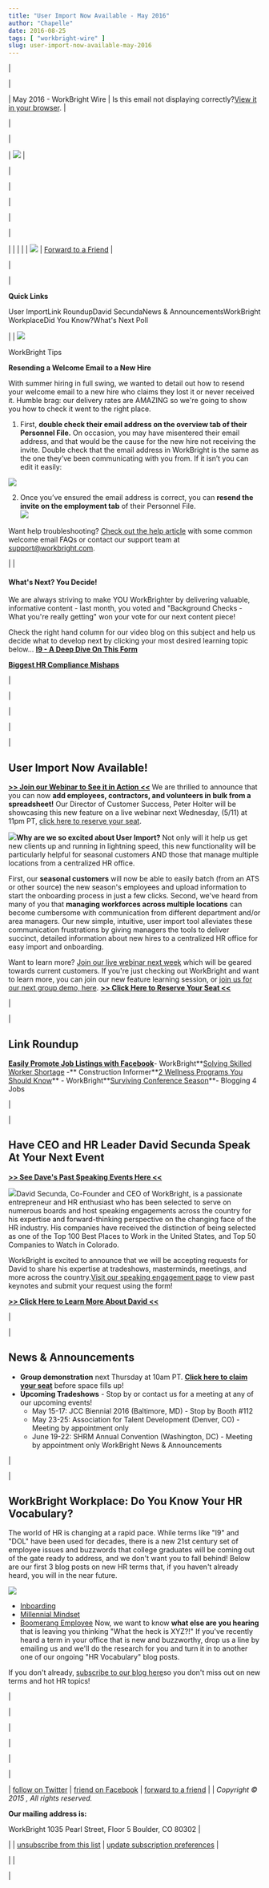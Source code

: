 ```yaml
---
title: "User Import Now Available - May 2016"
author: "Chapelle"
date: 2016-08-25
tags: [ "workbright-wire" ]
slug: user-import-now-available-may-2016
---
```





| <!-- // Begin Template Preheader \ -->

| <!-- // Begin Module: Standard Preheader -->

| 
May 2016 - WorkBright Wire
 | 
Is this email not displaying correctly?[View it in your browser](%%view_online%%).
 |

<!-- // End Module: Standard Preheader --> |

<!-- // End Template Preheader \ -->

| <!-- // Begin Template Header \ -->

| <!-- // Begin Module: Standard Header Image \ --> ![](http://www2.workbright.com/l/81162/2015-12-02/n89vb/81162/27821/Newsletter_Header.png) <!-- // End Module: Standard Header Image \ --> |

<!-- // End Template Header \ --> |
| <!-- // Begin Template Body \ -->

|<!-- // Begin Sidebar \ --> 

| <!-- // Begin Module: Social Block with Icons \ -->

| 

| |
| |
| ![](https://pi.pardot.com/images/addthis/16x16/email.png) | 
[Forward to a Friend](%%addthis_url_email%%)
 |

 |

<!-- // End Module: Social Block with Icons \ --><!-- // Begin Module: Top Image with Content \ -->

| 
  
  
**Quick Links**

User ImportLink RoundupDavid SecundaNews & AnnouncementsWorkBright WorkplaceDid You Know?What's Next Poll

  
  

 |
| ![](http://www2.all4staff.com/l/81162/2015-08-03/4psp3/81162/10596/did_you_know.png)

WorkBright Tips

  
  

**Resending a Welcome Email to a New Hire**

With summer hiring in full swing, we wanted to detail out how to resend your welcome email to a new hire who claims they lost it or never received it. Humble brag: our delivery rates are AMAZING so we're going to show you how to check it went to the right place.  
  
1. First, **double check their email address on the overview tab of their Personnel File.** On occasion, you may have misentered their email address, and that would be the cause for the new hire not receiving the invite. Double check that the email address in WorkBright is the same as the one they’ve been communicating with you from. If it isn’t you can edit it easily:  
  
 ![](http://www2.workbright.com/l/81162/2016-05-04/2j2p27/81162/44568/resend_1.png)  
  
2. Once you’ve ensured the email address is correct, you can **resend the invite on the employment tab** of their Personnel File.  
 ![](http://www2.workbright.com/l/81162/2016-05-04/2j2p29/81162/44570/resend_2.png)

Want help troubleshooting? [Check out the help article](https://workbright.desk.com/customer/portal/articles/2354422) with some common welcome email FAQs or contact our support team at [support@workbright.com](mailto:support@workbright.com).

  
  

 |
| 

#### What's Next? You Decide!
We are always striving to make YOU WorkBrighter by delivering valuable, informative content - last month, you voted and "Background Checks - What you're really getting" won your vote for our next content piece!  
  
Check the right hand column for our video blog on this subject and help us decide what to develop next by clicking your most desired learning topic below... 
**[I9 - A Deep Dive On This Form](https://workbright.com/thank-you-success-productivity/)**

**[Biggest HR Compliance Mishaps](https://workbright.com/thank-you-performance-review/)**

 |

<!-- // End Module: Top Image with Content \ --> |

 |<!-- // End Sidebar \ --> 

| <!-- // Begin Module: Standard Content \ -->

| 

## User Import Now Available! 

**[\>\> Join our Webinar to See it in Action \<\<](https://attendee.gotowebinar.com/register/6717408390153750788)**
We are thrilled to announce that you can now **add employees, contractors, and volunteers in bulk from a spreadsheet!** Our Director of Customer Success, Peter Holter will be showcasing this new feature on a live webinar next Wednesday, (5/11) at 11pm PT, [click here to reserve your seat](https://attendee.gotowebinar.com/register/6717408390153750788).  
  
 **![](http://www2.workbright.com/l/81162/2016-05-04/2j2n3f/81162/44548/kb_file_upload.gif)Why are we so excited about User Import?** Not only will it help us get new clients up and running in lightning speed, this new functionality will be particularly helpful for seasonal customers AND those that manage multiple locations from a centralized HR office.  
  
First, our **seasonal customers** will now be able to easily batch (from an ATS or other source) the new season's employees and upload information to start the onboarding process in just a few clicks. Second, we've heard from many of you that **managing workforces across multiple locations** can become cumbersome with communication from different department and/or area managers. Our new simple, intuitive, user import tool alleviates these communication frustrations by giving managers the tools to deliver succinct, detailed information about new hires to a centralized HR office for easy import and onboarding.  
  
Want to learn more? [Join our live webinar next week](https://attendee.gotowebinar.com/register/6717408390153750788) which will be geared towards current customers. If you're just checking out WorkBright and want to learn more, you can join our new feature learning session, or [join us for our next group demo, here](https://workbright.com/group-demo/). 
**[\>\> Click Here to Reserve Your Seat \<\<](https://attendee.gotowebinar.com/register/6717408390153750788)**

 |

| 

## Link Roundup 

[**Easily Promote Job Listings with Facebook**](https://workbright.com/how-to-easily-promote-your-job-listings-with-facebook-ads/)- WorkBright**[Solving Skilled Worker Shortage](http://constructioninformer.com/2016/04/27/7-tactics-for-solving-your-skilled-worker-shortage/) -** Construction Informer**[2 Wellness Programs You Should Know](https://workbright.com/2-amazing-wellness-programs-you-should-know-about/)** - WorkBright**[Surviving Conference Season](http://www.blogging4jobs.com/business/calling-all-hr-introverts-tips-to-survive-conference-event-season/#u4y8RgmfucUER13C.97)**- Blogging 4 Jobs

 |

| 

## Have CEO and HR Leader David Secunda Speak At Your Next Event

**[\>\> See Dave's Past Speaking Events Here \<\<](https://workbright.com/david/)**

  
  
 ![](http://www2.workbright.com/l/81162/2016-05-04/2j2nyc/81162/44550/David_Secunda2_180x300.png)David Secunda, Co-Founder and CEO of WorkBright, is a passionate entrepreneur and HR enthusiast who has been selected to serve on numerous boards and host speaking engagements across the country for his expertise and forward-thinking perspective on the changing face of the HR industry. His companies have received the distinction of being selected as one of the Top 100 Best Places to Work in the United States, and Top 50 Companies to Watch in Colorado.  
  
WorkBright is excited to announce that we will be accepting requests for David to share his expertise at tradeshows, masterminds, meetings, and more across the country.[Visit our speaking engagement page](https://workbright.com/david/) to view past keynotes and submit your request using the form! 

**[\>\> Click Here to Learn More About David \<\<](https://workbright.com/socialrecruiting)**

  
  

 |

| 

## News & Announcements

- **Group demonstration** next Thursday at 10am PT. **[Click here to claim your seat](https://workbright.com/group-demo/)** before space fills up!
- **Upcoming Tradeshows** - Stop by or contact us for a meeting at any of our upcoming events!
  - May 15-17: JCC Biennial 2016 (Baltimore, MD) - Stop by Booth #112
  - May 23-25: Association for Talent Development (Denver, CO) - Meeting by appointment only
  - June 19-22: SHRM Annual Convention (Washington, DC) - Meeting by appointment only
WorkBright News & Announcements  
  

 |

| 

## WorkBright Workplace: Do You Know Your HR Vocabulary? 

  
  
The world of HR is changing at a rapid pace. While terms like "I9" and "DOL" have been used for decades, there is a new 21st century set of employee issues and buzzwords that college graduates will be coming out of the gate ready to address, and we don't want you to fall behind! Below are our first 3 blog posts on new HR terms that, if you haven't already heard, you will in the near future.  
  

[![](http://www2.workbright.com/l/81162/2016-05-04/2j2p1m/81162/44566/shutterstock_160799519_300x200.jpg)](https://workbright.com/hr-vocabulary-inboarding/)

- [Inboarding](https://workbright.com/hr-vocabulary-inboarding/)
- [Millennial Mindset](https://workbright.com/hr-vocabulary-millennial-mindset/)
- [Boomerang Employee](https://workbright.com/hr-vocabulary-boomerang-employee/)
Now, we want to know **what else are you hearing** that is leaving you thinking "What the heck is XYZ?!" If you've recently heard a term in your office that is new and buzzworthy, drop us a line by emailing us and we'll do the research for you and turn it in to another one of our ongoing "HR Vocabulary" blog posts.  
  
If you don't already, [subscribe to our blog here](https://workbright.com/blog/)so you don't miss out on new terms and hot HR topics!

  
  

 |

<!-- // End Module: Standard Content \ --> |

 |

<!-- // End Template Body \ --> |
| <!-- // Begin Template Footer \ -->

| <!-- // Begin Module: Standard Footer \ -->

| 
[follow on Twitter](https://twitter.com/workbrightHR) | [friend on Facebook](https://www.facebook.com/workbright?ref=hl) | [forward to a friend](%%addthis_url_email%%)
 |
| 
_Copyright © 2015 , All rights reserved._  
  
**Our mailing address is:**  
  
WorkBright 1035 Pearl Street, Floor 5 Boulder, CO 80302
 | 

 |
| 
[unsubscribe from this list](%%unsubscribe%%) | [update subscription preferences](%%email_preference_center%%)
 |

<!-- // End Module: Standard Footer \ --> |

<!-- // End Template Footer \ --> |

 |

<!-- This email was originally designed by the wonderful folks at MailChimp and remixed by Pardot. It is licensed under CC BY-SA 3.0 -->
